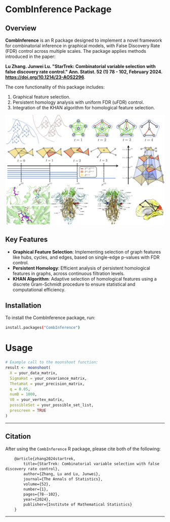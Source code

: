 # CombInference Package

## Overview

**CombInference** is an R package designed to implement a novel framework for combinatorial inference in graphical models, with False Discovery Rate (FDR) control across multiple scales. The package applies methods introduced in the paper: 

**Lu Zhang. Junwei Lu. "StarTrek: Combinatorial variable selection with false discovery rate control." Ann. Statist. 52 (1) 78 - 102, February 2024. https://doi.org/10.1214/23-AOS2296**.

The core functionality of this package includes:
1. Graphical feature selection.
2. Persistent homology analysis with uniform FDR (uFDR) control.
3. Integration of the KHAN algorithm for homological feature selection.

<img src="https://github.com/junwei-lu/CombInference/blob/main/img/combinference.png"/>

## Key Features

- **Graphical Feature Selection**: Implementing selection of graph features like hubs, cycles, and edges, based on single-edge p-values with FDR control.
- **Persistent Homology**: Efficient analysis of persistent homological features in graphs, across continuous filtration levels.
- **KHAN Algorithm**: Adaptive selection of homological features using a discrete Gram-Schmidt procedure to ensure statistical and computational efficiency.

## Installation

To install the CombInference package, run:

```bash
install.packages("CombInference")
```

# Usage 

```r
# Example call to the moonshoot function:
result <- moonshoot(
  X = your_data_matrix,
  SigmaHat = your_covariance_matrix,
  ThetaHat = your_precision_matrix,
  q = 0.05,
  numB = 1000,
  V0 = your_vertex_matrix,
  possibleSet = your_possible_set_list,
  prescreen = TRUE
)
```

---

## Citation

After using the `CombInference` R package, please cite both of the following:



		@article{zhang2024startrek,
			title={StarTrek: Combinatorial variable selection with false discovery rate control},
			author={Zhang, Lu and Lu, Junwei},
			journal={The Annals of Statistics},
			volume={52},
			number={1},
			pages={78--102},
			year={2024},
			publisher={Institute of Mathematical Statistics}
		}

---
